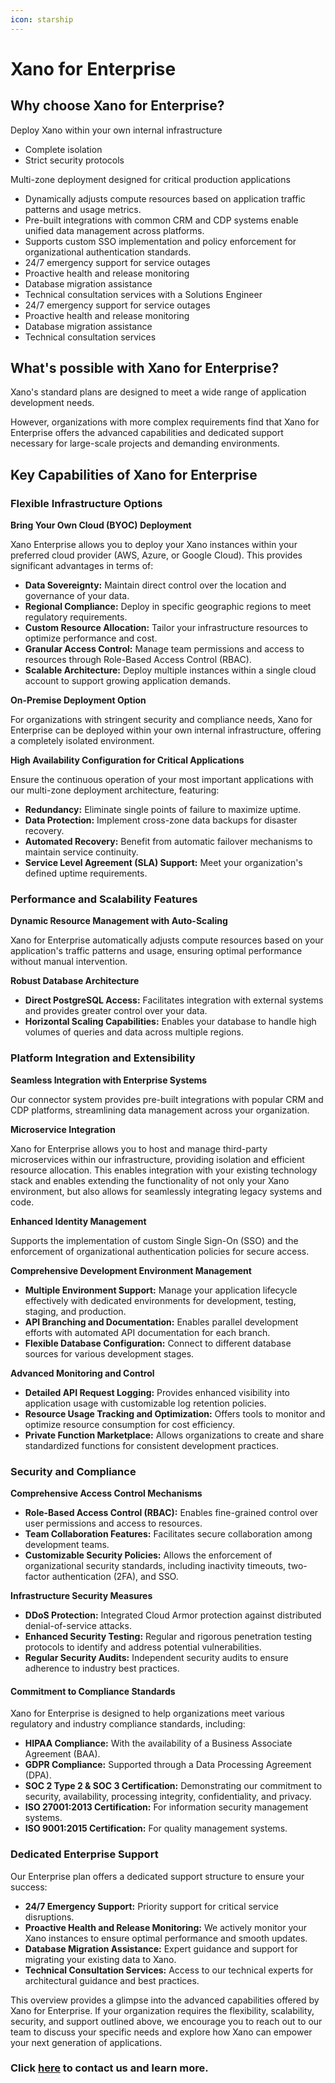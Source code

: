 ```yaml
---
icon: starship
---
```


# Xano for Enterprise

## Why choose Xano for Enterprise?

Deploy Xano within your own internal infrastructure

* Complete isolation
* Strict security protocols

Multi-zone deployment designed for critical production applications

* Dynamically adjusts compute resources based on application traffic patterns and usage metrics.
* Pre-built integrations with common CRM and CDP systems enable unified data management across platforms.
* Supports custom SSO implementation and policy enforcement for organizational authentication standards.
* 24/7 emergency support for service outages
* Proactive health and release monitoring
* Database migration assistance
* Technical consultation services with a Solutions Engineer
* 24/7 emergency support for service outages
* Proactive health and release monitoring
* Database migration assistance
* Technical consultation services

## What's possible with Xano for Enterprise?

Xano's standard plans are designed to meet a wide range of application development needs.

However, organizations with more complex requirements find that Xano for Enterprise offers the advanced capabilities and dedicated support necessary for large-scale projects and demanding environments.

## Key Capabilities of Xano for Enterprise

### Flexible Infrastructure Options

**Bring Your Own Cloud (BYOC) Deployment**

Xano Enterprise allows you to deploy your Xano instances within your preferred cloud provider (AWS, Azure, or Google Cloud). This provides significant advantages in terms of:

* **Data Sovereignty:** Maintain direct control over the location and governance of your data.
* **Regional Compliance:** Deploy in specific geographic regions to meet regulatory requirements.
* **Custom Resource Allocation:** Tailor your infrastructure resources to optimize performance and cost.
* **Granular Access Control:** Manage team permissions and access to resources through Role-Based Access Control (RBAC).
* **Scalable Architecture:** Deploy multiple instances within a single cloud account to support growing application demands.

**On-Premise Deployment Option**

For organizations with stringent security and compliance needs, Xano for Enterprise can be deployed within your own internal infrastructure, offering a completely isolated environment.

**High Availability Configuration for Critical Applications**

Ensure the continuous operation of your most important applications with our multi-zone deployment architecture, featuring:

* **Redundancy:** Eliminate single points of failure to maximize uptime.
* **Data Protection:** Implement cross-zone data backups for disaster recovery.
* **Automated Recovery:** Benefit from automatic failover mechanisms to maintain service continuity.
* **Service Level Agreement (SLA) Support:** Meet your organization's defined uptime requirements.

### Performance and Scalability Features

**Dynamic Resource Management with Auto-Scaling**

Xano for Enterprise automatically adjusts compute resources based on your application's traffic patterns and usage, ensuring optimal performance without manual intervention.

**Robust Database Architecture**

* **Direct PostgreSQL Access:** Facilitates integration with external systems and provides greater control over your data.
* **Horizontal Scaling Capabilities:** Enables your database to handle high volumes of queries and data across multiple regions.

### Platform Integration and Extensibility

**Seamless Integration with Enterprise Systems**

Our connector system provides pre-built integrations with popular CRM and CDP platforms, streamlining data management across your organization.

**Microservice Integration**

Xano for Enterprise allows you to host and manage third-party microservices within our infrastructure, providing isolation and efficient resource allocation. This enables integration with your existing technology stack and enables extending the functionality of not only your Xano environment, but also allows for seamlessly integrating legacy systems and code.

**Enhanced Identity Management**

Supports the implementation of custom Single Sign-On (SSO) and the enforcement of organizational authentication policies for secure access.

**Comprehensive Development Environment Management**

* **Multiple Environment Support:** Manage your application lifecycle effectively with dedicated environments for development, testing, staging, and production.
* **API Branching and Documentation:** Enables parallel development efforts with automated API documentation for each branch.
* **Flexible Database Configuration:** Connect to different database sources for various development stages.

**Advanced Monitoring and Control**

* **Detailed API Request Logging:** Provides enhanced visibility into application usage with customizable log retention policies.
* **Resource Usage Tracking and Optimization:** Offers tools to monitor and optimize resource consumption for cost efficiency.
* **Private Function Marketplace:** Allows organizations to create and share standardized functions for consistent development practices.

### Security and Compliance

**Comprehensive Access Control Mechanisms**

* **Role-Based Access Control (RBAC):** Enables fine-grained control over user permissions and access to resources.
* **Team Collaboration Features:** Facilitates secure collaboration among development teams.
* **Customizable Security Policies:** Allows the enforcement of organizational security standards, including inactivity timeouts, two-factor authentication (2FA), and SSO.

**Infrastructure Security Measures**

* **DDoS Protection:** Integrated Cloud Armor protection against distributed denial-of-service attacks.
* **Enhanced Security Testing:** Regular and rigorous penetration testing protocols to identify and address potential vulnerabilities.
* **Regular Security Audits:** Independent security audits to ensure adherence to industry best practices.

#### Commitment to Compliance Standards

Xano for Enterprise is designed to help organizations meet various regulatory and industry compliance standards, including:

* **HIPAA Compliance:** With the availability of a Business Associate Agreement (BAA).
* **GDPR Compliance:** Supported through a Data Processing Agreement (DPA).
* **SOC 2 Type 2 & SOC 3 Certification:** Demonstrating our commitment to security, availability, processing integrity, confidentiality, and privacy.
* **ISO 27001:2013 Certification:** For information security management systems.
* **ISO 9001:2015 Certification:** For quality management systems.

### Dedicated Enterprise Support

Our Enterprise plan offers a dedicated support structure to ensure your success:

* **24/7 Emergency Support:** Priority support for critical service disruptions.
* **Proactive Health and Release Monitoring:** We actively monitor your Xano instances to ensure optimal performance and smooth updates.
* **Database Migration Assistance:** Expert guidance and support for migrating your existing data to Xano.
* **Technical Consultation Services:** Access to our technical experts for architectural guidance and best practices.

This overview provides a glimpse into the advanced capabilities offered by Xano for Enterprise. If your organization requires the flexibility, scalability, security, and support outlined above, we encourage you to reach out to our team to discuss your specific needs and explore how Xano can empower your next generation of applications.

### Click [here](https://www.xano.com/enterprise/) to contact us and learn more. <a href="#contact" id="contact"></a>
